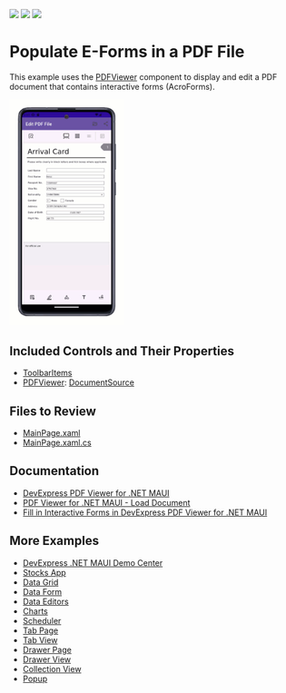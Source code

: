 <!-- default badges list -->
![](https://img.shields.io/endpoint?url=https://codecentral.devexpress.com/api/v1/VersionRange/671980886/24.1.2%2B)
[![](https://img.shields.io/badge/Open_in_DevExpress_Support_Center-FF7200?style=flat-square&logo=DevExpress&logoColor=white)](https://supportcenter.devexpress.com/ticket/details/T1181193)
[![](https://img.shields.io/badge/📖_How_to_use_DevExpress_Examples-e9f6fc?style=flat-square)](https://docs.devexpress.com/GeneralInformation/403183)
<!-- default badges end -->

# Populate E-Forms in a PDF File 

This example uses the [PDFViewer](https://docs.devexpress.com/MAUI/DevExpress.Maui.Pdf.PdfViewer?v=24.1) component to display and edit a PDF document that contains interactive forms (AcroForms).

<img width="40%" alt="DevExpress PDFViewer for .NET MAUI" src="Images/app-preview.gif">

## Included Controls and Their Properties

* [ToolbarItems](https://learn.microsoft.com/en-us/dotnet/api/microsoft.maui.controls.toolbaritem)
* [PDFViewer](https://docs.devexpress.com/MAUI/404632/pdf-viewer/pdf-viewer?v=24.1): [DocumentSource](https://docs.devexpress.com/MAUI/DevExpress.Maui.Pdf.PdfViewer.DocumentSource?v=24.1)

## Files to Review

- [MainPage.xaml](./CS/Views/MainPage.xaml)
- [MainPage.xaml.cs](./CS/Views/MainPage.xaml.cs)

## Documentation

* [DevExpress PDF Viewer for .NET MAUI](https://docs.devexpress.com/MAUI/404632/pdf-viewer/pdf-viewer?v=24.1)
* [PDF Viewer for .NET MAUI - Load Document](https://docs.devexpress.com/MAUI/404712/pdf-viewer/load-document?v=24.1#load-a-pdf-file)
* [Fill in Interactive Forms in DevExpress PDF Viewer for .NET MAUI](https://docs.devexpress.com/MAUI/404953/pdf-viewer/interactive-forms?v=24.1)

## More Examples

* [DevExpress .NET MAUI Demo Center](https://github.com/DevExpress-Examples/maui-demo-app)
* [Stocks App](https://github.com/DevExpress-Examples/maui-stocks-mini)
* [Data Grid](https://github.com/DevExpress-Examples/maui-data-grid-get-started)
* [Data Form](https://github.com/DevExpress-Examples/maui-data-form-get-started)
* [Data Editors](https://github.com/DevExpress-Examples/maui-editors-get-started)
* [Charts](https://github.com/DevExpress-Examples/maui-charts)
* [Scheduler](https://github.com/DevExpress-Examples/maui-scheduler-get-started)
* [Tab Page](https://github.com/DevExpress-Examples/maui-tab-page-get-started)
* [Tab View](https://github.com/DevExpress-Examples/maui-tab-view-get-started)
* [Drawer Page](https://github.com/DevExpress-Examples/maui-drawer-page-get-started)
* [Drawer View](https://github.com/DevExpress-Examples/maui-drawer-view-get-started)
* [Collection View](https://github.com/DevExpress-Examples/maui-collection-view-get-started)
* [Popup](https://github.com/DevExpress-Examples/maui-popup-get-started)
